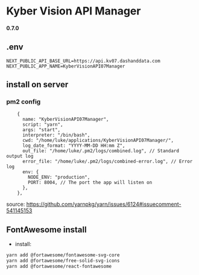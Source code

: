 # Kyber Vision API Manager

#### 0.7.0

## .env

```
NEXT_PUBLIC_API_BASE_URL=https://api.kv07.dashanddata.com
NEXT_PUBLIC_APP_NAME=KyberVisionAPI07Manager
```

## install on server

### pm2 config

```
    {
      name: "KyberVisionAPI07Manager",
      script: "yarn",
      args: "start",
      interpreter: "/bin/bash",
      cwd: "/home/luke/applications/KyberVisionAPI07Manager/",
      log_date_format: "YYYY-MM-DD HH:mm Z",
      out_file: "/home/luke/.pm2/logs/combined.log", // Standard output log
      error_file: "/home/luke/.pm2/logs/combined-error.log", // Error log
      env: {
        NODE_ENV: "production",
        PORT: 8004, // The port the app will listen on
      },
    },
```

source: https://github.com/yarnpkg/yarn/issues/6124#issuecomment-541145153

## FontAwesome install

- install:

```bash
yarn add @fortawesome/fontawesome-svg-core
yarn add @fortawesome/free-solid-svg-icons
yarn add @fortawesome/react-fontawesome
```
